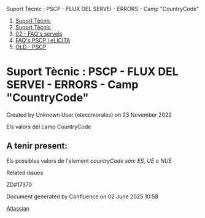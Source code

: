 Suport Tècnic : PSCP - FLUX DEL SERVEI - ERRORS - Camp "CountryCode"  

1.  [Suport Tècnic](index.html)
2.  [Suport Tècnic](13893782.html)
3.  [02 - FAQ's serveis](26313393.html)
4.  [FAQ's PSCP i eLICITA](28705587.html)
5.  [OLD - PSCP](OLD---PSCP_93356826.html)

Suport Tècnic : PSCP - FLUX DEL SERVEI - ERRORS - Camp "CountryCode"
====================================================================

Created by Unknown User (oteccmorales) on 23 November 2022

Els valors del camp CountryCode

A tenir present:
----------------

  
  

Els possibles valors de l'element _countryCode són:_ _ES, UE o NUE_

Related issues

ZD#17370

Document generated by Confluence on 02 June 2025 10:58

[Atlassian](http://www.atlassian.com/)